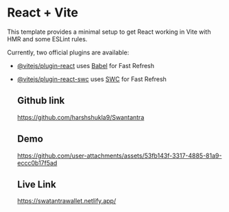 # React + Vite

This template provides a minimal setup to get React working in Vite with HMR and some ESLint rules.

Currently, two official plugins are available:

- [@vitejs/plugin-react](https://github.com/vitejs/vite-plugin-react/blob/main/packages/plugin-react/README.md) uses [Babel](https://babeljs.io/) for Fast Refresh
- [@vitejs/plugin-react-swc](https://github.com/vitejs/vite-plugin-react-swc) uses [SWC](https://swc.rs/) for Fast Refresh

  ## Github link

  https://github.com/harshshukla9/Swantantra






  ## Demo


  https://github.com/user-attachments/assets/53fb143f-3317-4885-81a9-eccc0b17f5ad


  ## Live Link

  https://swatantrawallet.netlify.app/

  

  
